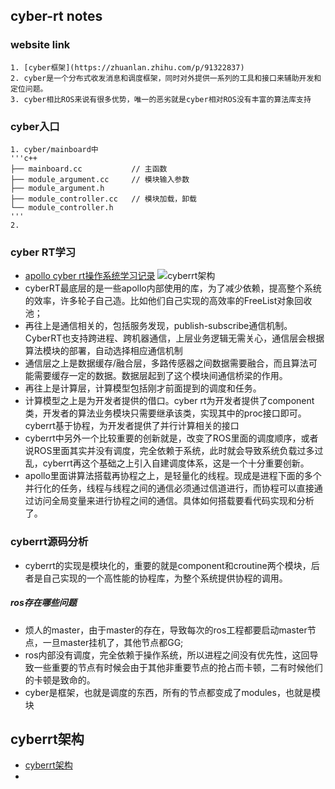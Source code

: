 ## cyber-rt notes

### website link
    1. [cyber框架](https://zhuanlan.zhihu.com/p/91322837)
    2. cyber是一个分布式收发消息和调度框架，同时对外提供一系列的工具和接口来辅助开发和定位问题。
    3. cyber相比ROS来说有很多优势，唯一的恶劣就是cyber相对ROS没有丰富的算法库支持

### cyber入口
    1. cyber/mainboard中
    '''c++
    ├── mainboard.cc           // 主函数
    ├── module_argument.cc     // 模块输入参数
    ├── module_argument.h
    ├── module_controller.cc   // 模块加载，卸载
    └── module_controller.h
    '''
    2. 

### cyber RT学习
* [apollo cyber rt操作系统学习记录](https://blog.csdn.net/jinfagang1211/article/details/87198285)
<img src="../data/img/cyberrt-architecture.png">cyberrt架构</img>
* cyberRT最底层的是一些apollo内部使用的库，为了减少依赖，提高整个系统的效率，许多轮子自己造。比如他们自己实现的高效率的FreeList对象回收池；
* 再往上是通信相关的，包括服务发现，publish-subscribe通信机制。CyberRT也支持跨进程、跨机器通信，上层业务逻辑无需关心，通信层会根据算法模块的部署，自动选择相应通信机制
* 通信层之上是数据缓存/融合层，多路传感器之间数据需要融合，而且算法可能需要缓存一定的数据。数据层起到了这个模块间通信桥梁的作用。
* 再往上是计算层，计算模型包括刚才前面提到的调度和任务。
* 计算模型之上是为开发者提供的借口。cyber rt为开发者提供了component类，开发者的算法业务模块只需要继承该类，实现其中的proc接口即可。cyberrt基于协程，为开发者提供了并行计算相关的接口
* cyberrt中另外一个比较重要的创新就是，改变了ROS里面的调度顺序，或者说ROS里面其实并没有调度，完全依赖于系统，此时就会导致系统负载过多过乱，cyberrt再这个基础之上引入自建调度体系，这是一个十分重要创新。
* apollo里面讲算法搭载再协程之上，是轻量化的线程。现成是进程下面的多个并行化的任务，线程与线程之间的通信必须通过信道进行，而协程可以直接通过访问全局变量来进行协程之间的通信。具体如何搭载要看代码实现和分析了。

### cyberrt源码分析
* cyberrt的实现是模块化的，重要的就是component和croutine两个模块，后者是自己实现的一个高性能的协程库，为整个系统提供协程的调用。

##### ros存在哪些问题
* 烦人的master，由于master的存在，导致每次的ros工程都要启动master节点，一旦master挂机了，其他节点都GG;
* ros内部没有调度，完全依赖于操作系统，所以进程之间没有优先性，这回导致一些重要的节点有时候会由于其他非重要节点的抢占而卡顿，二有时候他们的卡顿是致命的。
* cyber是框架，也就是调度的东西，所有的节点都变成了modules，也就是模块

## cyberrt架构
* [cyberrt架构](https://blog.csdn.net/qq_25762163/article/details/103591766)
* 